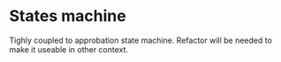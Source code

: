 # States machine
Tighly coupled to approbation state machine. Refactor will be needed to make it useable in other context.

